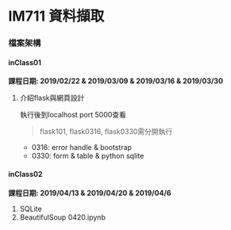 # IM711 資料擷取

### 檔案架構
#### inClass01
**課程日期: 2019/02/22 & 2019/03/09 & 2019/03/16 & 2019/03/30**

1. 介紹flask與網頁設計
    
    執行後到localhost port 5000查看
    > flask101, flask0316, flask0330需分開執行
    
    * 0316:  error handle & bootstrap
    * 0330: form & table & python sqlite
#### inClass02 
**課程日期: 2019/04/13 & 2019/04/20 & 2019/04/6**  

1. SQLite
2. BeautifulSoup
   0420.ipynb

